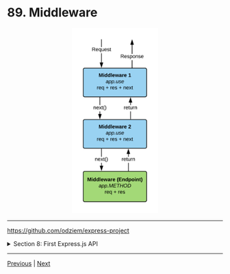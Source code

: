 # 89. Middleware

<p align="center" >
    <img src="../imags/What_Is_Express_Middleware.png" width="40%" >
</p> 

---

https://github.com/odziem/express-project


<details>
  <summary> Section 8: First Express.js API </summary>

  - [Codebase: express-project](../src/s8_express-project/)

</details>

---

[Previous](./88_Development-Dependencies.md) | [Next](./90_Writing-Our-Own-Logging.md)
